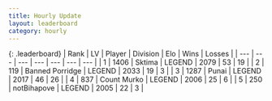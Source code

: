 ```yaml
---
title: Hourly Update
layout: leaderboard
category: hourly
---
```


{: .leaderboard}
| Rank | LV | Player | Division | Elo | Wins | Losses |
| --- | --- | --- | --- | --- | --- | --- |
| <span data-change="0">1</span> | 1406 | <span title="ID: 353063">Sktima</span> | LEGEND | <span data-change="25">2079</span> | <span data-change="4">53</span> | <span data-change="0">19</span> |
| <span data-change="0">2</span> | 119 | <span title="ID: 659170">Banned Porridge</span> | LEGEND | <span data-change="0">2033</span> | <span data-change="0">19</span> | <span data-change="0">3</span> |
| <span data-change="0">3</span> | 1287 | <span title="ID: 361226">Punai</span> | LEGEND | <span data-change="0">2017</span> | <span data-change="0">46</span> | <span data-change="0">26</span> |
| <span data-change="0">4</span> | 837 | <span title="ID: 498323">Count Murko</span> | LEGEND | <span data-change="0">2006</span> | <span data-change="0">25</span> | <span data-change="0">6</span> |
| <span data-change="0">5</span> | 250 | <span title="ID: 413682">notBihapove</span> | LEGEND | <span data-change="0">2005</span> | <span data-change="0">22</span> | <span data-change="0">3</span> |